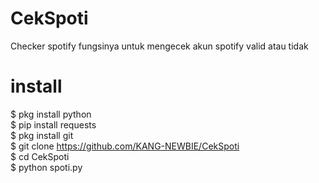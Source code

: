 # CekSpoti
Checker spotify fungsinya untuk mengecek akun spotify valid atau tidak
# install
$ pkg install python<br>$ pip install requests<br>$ pkg install git<br>$ git clone https://github.com/KANG-NEWBIE/CekSpoti<br>$ cd CekSpoti<br>$ python spoti.py
